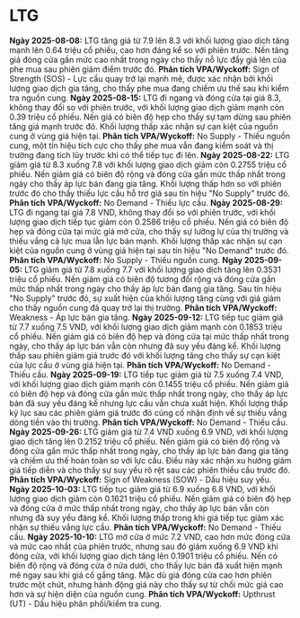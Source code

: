 # LTG

**Ngày 2025-08-08:** LTG tăng giá từ 7.9 lên 8.3 với khối lượng giao dịch tăng mạnh lên 0.64 triệu cổ phiếu, cao hơn đáng kể so với phiên trước. Nến tăng giá đóng cửa gần mức cao nhất trong ngày cho thấy nỗ lực đẩy giá lên của phe mua sau phiên giảm điểm trước đó. **Phân tích VPA/Wyckoff:** Sign of Strength (SOS) - Lực cầu quay trở lại mạnh mẽ, được xác nhận bởi khối lượng giao dịch gia tăng, cho thấy phe mua đang chiếm ưu thế sau khi kiểm tra nguồn cung.
**Ngày 2025-08-15:** LTG đi ngang và đóng cửa tại giá 8.3, không thay đổi so với phiên trước, với khối lượng giao dịch giảm mạnh còn 0.39 triệu cổ phiếu. Nến giá có biên độ hẹp cho thấy sự tạm dừng sau phiên tăng giá mạnh trước đó. Khối lượng thấp xác nhận sự cạn kiệt của nguồn cung ở vùng giá hiện tại. **Phân tích VPA/Wyckoff:** No Supply - Thiếu nguồn cung, một tín hiệu tích cực cho thấy phe mua vẫn đang kiểm soát và thị trường đang tích lũy trước khi có thể tiếp tục đi lên.
**Ngày 2025-08-22:** LTG giảm giá từ 8.3 xuống 7.8 với khối lượng giao dịch giảm còn 0.2755 triệu cổ phiếu. Nến giảm giá có biên độ rộng và đóng cửa gần mức thấp nhất trong ngày cho thấy áp lực bán đang gia tăng. Khối lượng thấp hơn so với phiên trước đó cho thấy thiếu lực cầu hỗ trợ giá sau tín hiệu "No Supply" trước đó. **Phân tích VPA/Wyckoff:** No Demand - Thiếu lực cầu.
**Ngày 2025-08-29:** LTG đi ngang tại giá 7.8 VND, không thay đổi so với phiên trước, với khối lượng giao dịch tiếp tục giảm còn 0.2586 triệu cổ phiếu. Nến giá có biên độ hẹp và đóng cửa tại mức giá mở cửa, cho thấy sự lưỡng lự của thị trường và thiếu vắng cả lực mua lẫn lực bán mạnh. Khối lượng thấp xác nhận sự cạn kiệt của nguồn cung ở vùng giá hiện tại sau tín hiệu "No Demand" trước đó. **Phân tích VPA/Wyckoff:** No Supply - Thiếu nguồn cung.
**Ngày 2025-09-05:** LTG giảm giá từ 7.8 xuống 7.7 với khối lượng giao dịch tăng lên 0.3531 triệu cổ phiếu. Nến giảm giá có biên độ tương đối rộng và đóng cửa gần mức thấp nhất trong ngày cho thấy áp lực bán đang gia tăng. Sau tín hiệu "No Supply" trước đó, sự xuất hiện của khối lượng tăng cùng với giá giảm cho thấy nguồn cung đã quay trở lại thị trường. **Phân tích VPA/Wyckoff:** Weakness - Áp lực bán gia tăng.
**Ngày 2025-09-12:** LTG tiếp tục giảm giá từ 7.7 xuống 7.5 VND, với khối lượng giao dịch giảm mạnh còn 0.1853 triệu cổ phiếu. Nến giảm giá có biên độ hẹp và đóng cửa tại mức thấp nhất trong ngày, cho thấy áp lực bán vẫn còn nhưng đã suy yếu đáng kể. Khối lượng thấp sau phiên giảm giá trước đó với khối lượng tăng cho thấy sự cạn kiệt của lực cầu ở vùng giá hiện tại. **Phân tích VPA/Wyckoff:** No Demand - Thiếu cầu.
**Ngày 2025-09-19:** LTG tiếp tục giảm giá từ 7.5 xuống 7.4 VND, với khối lượng giao dịch giảm mạnh còn 0.1455 triệu cổ phiếu. Nến giảm giá có biên độ hẹp và đóng cửa gần mức thấp nhất trong ngày, cho thấy áp lực bán đã suy yếu đáng kể nhưng lực cầu vẫn chưa xuất hiện. Khối lượng thấp kỷ lục sau các phiên giảm giá trước đó củng cố nhận định về sự thiếu vắng dòng tiền vào thị trường. **Phân tích VPA/Wyckoff:** No Demand - Thiếu cầu.
**Ngày 2025-09-26:** LTG giảm giá từ 7.4 VND xuống 6.9 VND, với khối lượng giao dịch tăng lên 0.2152 triệu cổ phiếu. Nến giảm giá có biên độ rộng và đóng cửa gần mức thấp nhất trong ngày, cho thấy áp lực bán đang gia tăng và chiếm ưu thế hoàn toàn so với lực cầu. Điều này xác nhận xu hướng giảm giá tiếp diễn và cho thấy sự suy yếu rõ rệt sau các phiên thiếu cầu trước đó. **Phân tích VPA/Wyckoff:** Sign of Weakness (SOW) - Dấu hiệu suy yếu.
**Ngày 2025-10-03:** LTG tiếp tục giảm giá từ 6.9 xuống 6.8 VND, với khối lượng giao dịch giảm còn 0.1621 triệu cổ phiếu. Nến giảm giá có biên độ hẹp và đóng cửa ở mức thấp nhất trong ngày, cho thấy áp lực bán vẫn còn nhưng đã suy yếu đáng kể. Khối lượng thấp trong khi giá tiếp tục giảm xác nhận sự thiếu vắng lực cầu. **Phân tích VPA/Wyckoff:** No Demand - Thiếu cầu.
**Ngày 2025-10-10:** LTG mở cửa ở mức 7.2 VND, cao hơn mức đóng cửa và mức cao nhất của phiên trước, nhưng sau đó giảm xuống 6.9 VND khi đóng cửa, với khối lượng giao dịch tăng lên 0.1901 triệu cổ phiếu. Nến có biên độ rộng và đóng cửa ở nửa dưới, cho thấy lực bán đã xuất hiện mạnh mẽ ngay sau khi giá cố gắng tăng. Mặc dù giá đóng cửa cao hơn phiên trước một chút, nhưng hành động giá này cho thấy sự từ chối mức giá cao hơn và sự hiện diện của nguồn cung. **Phân tích VPA/Wyckoff:** Upthrust (UT) - Dấu hiệu phân phối/kiểm tra cung.
